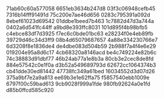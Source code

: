 71ab60c60a577058
6651eb3634b247d8
03f3c06948cefb45
7316b14fff91491d
75c200e7ae46d656
0283c795391a092d
8ebef61023d69542
01ddbe1beed7b463
1c7882d47d3a744a
0402a6d541fc44ff
a9bd8e393ffc8031
101d895f4b98bfb5
c4ebce83df7d3925
f7ec6c0bde01bc63
e28234f0e4eb89fb
39729d46c34d3ff9
08b4d65079687657
4a88e334230766e7
6d3208f8e1836de4
de4dbe083d504b59
2b988f7a4f4e6e29
019204e95a8d6c17
4cb68320a8146acd
be4c749224e82b6c
74c38883d91dbf77
46b24ab77a1e8b3a
80cb3e2cec8de8fd
884e57542c0e1f0a
d3b52a549689793d
62672cc1064374b3
cb41dde30ed81442
47738fc349a61bed
16034552d3d07d26
375a9bf7e2a9a813
ee69b3e1e62ffa75
f5857540ebb1009e
6797f00c59bad613
9cb9028f999a1fde
980fb92624a0e1fd
d85b0ffcd585c920
